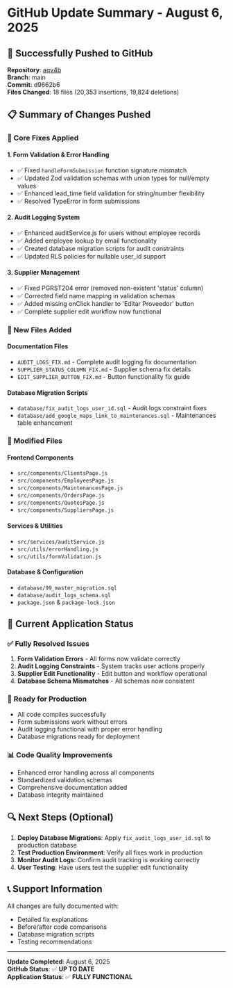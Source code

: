# GitHub Update Summary - August 6, 2025

## 🚀 Successfully Pushed to GitHub

**Repository**: [aqv4b](https://github.com/JuanPablo876/aqv4b)  
**Branch**: main  
**Commit**: d9662b6  
**Files Changed**: 18 files (20,353 insertions, 19,824 deletions)

## 📋 Summary of Changes Pushed

### 🔧 Core Fixes Applied

#### 1. **Form Validation & Error Handling**
- ✅ Fixed `handleFormSubmission` function signature mismatch
- ✅ Updated Zod validation schemas with union types for null/empty values  
- ✅ Enhanced lead_time field validation for string/number flexibility
- ✅ Resolved TypeError in form submissions

#### 2. **Audit Logging System**
- ✅ Enhanced auditService.js for users without employee records
- ✅ Added employee lookup by email functionality
- ✅ Created database migration scripts for audit constraints
- ✅ Updated RLS policies for nullable user_id support

#### 3. **Supplier Management**
- ✅ Fixed PGRST204 error (removed non-existent 'status' column)
- ✅ Corrected field name mapping in validation schemas
- ✅ Added missing onClick handler to 'Editar Proveedor' button
- ✅ Complete supplier edit workflow now functional

### 📁 New Files Added

#### Documentation Files
- `AUDIT_LOGS_FIX.md` - Complete audit logging fix documentation
- `SUPPLIER_STATUS_COLUMN_FIX.md` - Supplier schema fix details  
- `EDIT_SUPPLIER_BUTTON_FIX.md` - Button functionality fix guide

#### Database Migration Scripts
- `database/fix_audit_logs_user_id.sql` - Audit logs constraint fixes
- `database/add_google_maps_link_to_maintenances.sql` - Maintenances table enhancement

### 🔄 Modified Files

#### Frontend Components
- `src/components/ClientsPage.js`
- `src/components/EmployeesPage.js` 
- `src/components/MaintenancesPage.js`
- `src/components/OrdersPage.js`
- `src/components/QuotesPage.js`
- `src/components/SuppliersPage.js`

#### Services & Utilities
- `src/services/auditService.js`
- `src/utils/errorHandling.js`
- `src/utils/formValidation.js`

#### Database & Configuration
- `database/99_master_migration.sql`
- `database/audit_logs_schema.sql`
- `package.json` & `package-lock.json`

## 🎯 Current Application Status

### ✅ **Fully Resolved Issues**
1. **Form Validation Errors** - All forms now validate correctly
2. **Audit Logging Constraints** - System tracks user actions properly
3. **Supplier Edit Functionality** - Edit button and workflow operational
4. **Database Schema Mismatches** - All schemas now consistent

### 🚀 **Ready for Production**
- All code compiles successfully
- Form submissions work without errors
- Audit logging functional with proper error handling
- Database migrations ready for deployment

### 📊 **Code Quality Improvements**
- Enhanced error handling across all components
- Standardized validation schemas
- Comprehensive documentation added
- Database integrity maintained

## 🔍 Next Steps (Optional)

1. **Deploy Database Migrations**: Apply `fix_audit_logs_user_id.sql` to production database
2. **Test Production Environment**: Verify all fixes work in production
3. **Monitor Audit Logs**: Confirm audit tracking is working correctly
4. **User Testing**: Have users test the supplier edit functionality

## 📞 **Support Information**

All changes are fully documented with:
- Detailed fix explanations
- Before/after code comparisons  
- Database migration scripts
- Testing recommendations

---

**Update Completed**: August 6, 2025  
**GitHub Status**: ✅ **UP TO DATE**  
**Application Status**: ✅ **FULLY FUNCTIONAL**
